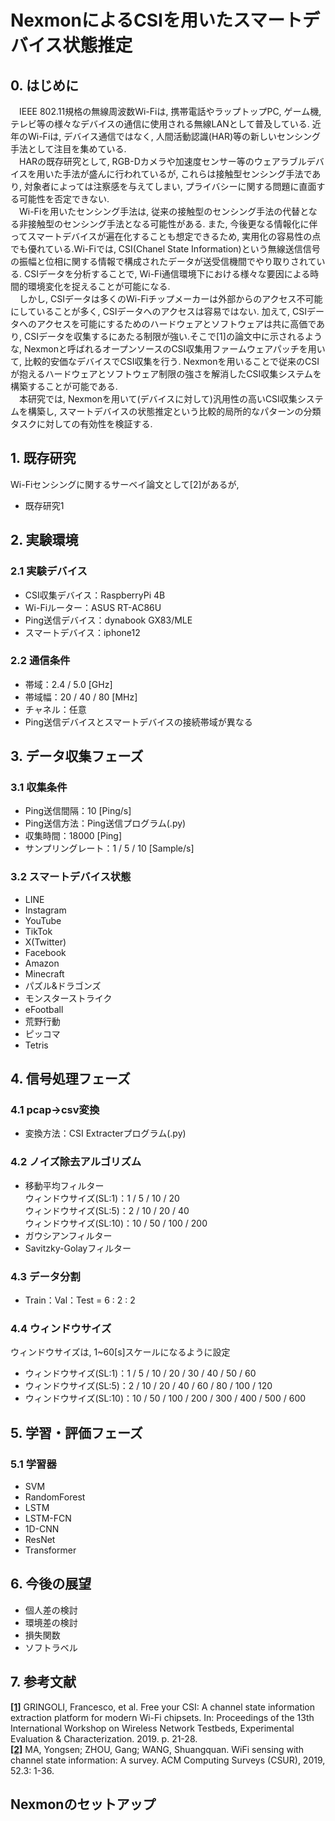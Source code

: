 # NexmonによるCSIを用いたスマートデバイス状態推定  
## 0. はじめに
　IEEE 802.11規格の無線周波数Wi-Fiは, 携帯電話やラップトップPC, ゲーム機, テレビ等の様々なデバイスの通信に使用される無線LANとして普及している. 近年のWi-Fiは, デバイス通信ではなく, 人間活動認識(HAR)等の新しいセンシング手法として注目を集めている.   
　HARの既存研究として, RGB-Dカメラや加速度センサー等のウェアラブルデバイスを用いた手法が盛んに行われているが, これらは接触型センシング手法であり, 対象者によっては注察感を与えてしまい, プライバシーに関する問題に直面する可能性を否定できない.   
　Wi-Fiを用いたセンシング手法は, 従来の接触型のセンシング手法の代替となる非接触型のセンシング手法となる可能性がある. また, 今後更なる情報化に伴ってスマートデバイスが遍在化することも想定できるため, 実用化の容易性の点でも優れている.Wi-Fiでは, CSI(Chanel State Information)という無線送信信号の振幅と位相に関する情報で構成されたデータが送受信機間でやり取りされている. CSIデータを分析することで, Wi-Fi通信環境下における様々な要因による時間的環境変化を捉えることが可能になる.   
　しかし, CSIデータは多くのWi-Fiチップメーカーは外部からのアクセス不可能にしていることが多く, CSIデータへのアクセスは容易ではない. 加えて, CSIデータへのアクセスを可能にするためのハードウェアとソフトウェアは共に高価であり, CSIデータを収集するにあたる制限が強い.そこで[1]の論文中に示されるような, Nexmonと呼ばれるオープンソースのCSI収集用ファームウェアパッチを用いて, 比較的安価なデバイスでCSI収集を行う. Nexmonを用いることで従来のCSIが抱えるハードウェアとソフトウェア制限の強さを解消したCSI収集システムを構築することが可能である.   
　本研究では, Nexmonを用いて(デバイスに対して)汎用性の高いCSI収集システムを構築し, スマートデバイスの状態推定という比較的局所的なパターンの分類タスクに対しての有効性を検証する. 

## 1. 既存研究
  Wi-Fiセンシングに関するサーベイ論文として[2]があるが, 
- 既存研究1
  
## 2. 実験環境
### 2.1 実験デバイス  
- CSI収集デバイス：RaspberryPi 4B  
- Wi-Fiルーター：ASUS RT-AC86U  
- Ping送信デバイス：dynabook GX83/MLE
- スマートデバイス：iphone12
  
### 2.2 通信条件  
- 帯域：2.4 / 5.0 [GHz]
- 帯域幅：20 / 40 / 80 [MHz]
- チャネル：任意
- Ping送信デバイスとスマートデバイスの接続帯域が異なる

## 3. データ収集フェーズ
### 3.1 収集条件
- Ping送信間隔：10 [Ping/s]
- Ping送信方法：Ping送信プログラム(.py)
- 収集時間：18000 [Ping]
- サンプリングレート：1 / 5 / 10 [Sample/s]
    
### 3.2 スマートデバイス状態
- LINE
- Instagram
- YouTube
- TikTok
- X(Twitter)
- Facebook
- Amazon
- Minecraft
- パズル&ドラゴンズ
- モンスターストライク
- eFootball
- 荒野行動
- ピッコマ
- Tetris
  
## 4. 信号処理フェーズ
### 4.1 pcap→csv変換
- 変換方法：CSI Extracterプログラム(.py)

### 4.2 ノイズ除去アルゴリズム
- 移動平均フィルター  
  ウィンドウサイズ(SL:1)：1 / 5 / 10 / 20  
  ウィンドウサイズ(SL:5)：2 / 10 / 20 / 40  
  ウィンドウサイズ(SL:10)：10 / 50 / 100 / 200  
- ガウシアンフィルター
- Savitzky-Golayフィルター
  
### 4.3 データ分割
- Train：Val：Test = 6 : 2 : 2

### 4.4 ウィンドウサイズ
ウィンドウサイズは, 1~60[s]スケールになるように設定
- ウィンドウサイズ(SL:1)：1 / 5 / 10 / 20 / 30 / 40 / 50 / 60
- ウィンドウサイズ(SL:5)：2 / 10 / 20 / 40 / 60 / 80 / 100 / 120
- ウィンドウサイズ(SL:10)：10 / 50 / 100 / 200 / 300 / 400 / 500 / 600
  
## 5. 学習・評価フェーズ
### 5.1 学習器
- SVM
- RandomForest
- LSTM
- LSTM-FCN
- 1D-CNN
- ResNet
- Transformer

## 6. 今後の展望
- 個人差の検討
- 環境差の検討
- 損失関数
- ソフトラベル

## 7. 参考文献
**[[1]](https://dl.acm.org/doi/10.1145/3349623.3355477)** GRINGOLI, Francesco, et al. Free your CSI: A channel state information extraction platform for modern Wi-Fi chipsets. In: Proceedings of the 13th International Workshop on Wireless Network Testbeds, Experimental Evaluation & Characterization. 2019. p. 21-28.  
**[[2]](https://dl.acm.org/doi/abs/10.1145/3310194)** MA, Yongsen; ZHOU, Gang; WANG, Shuangquan. WiFi sensing with channel state information: A survey. ACM Computing Surveys (CSUR), 2019, 52.3: 1-36.

## Nexmonのセットアップ

